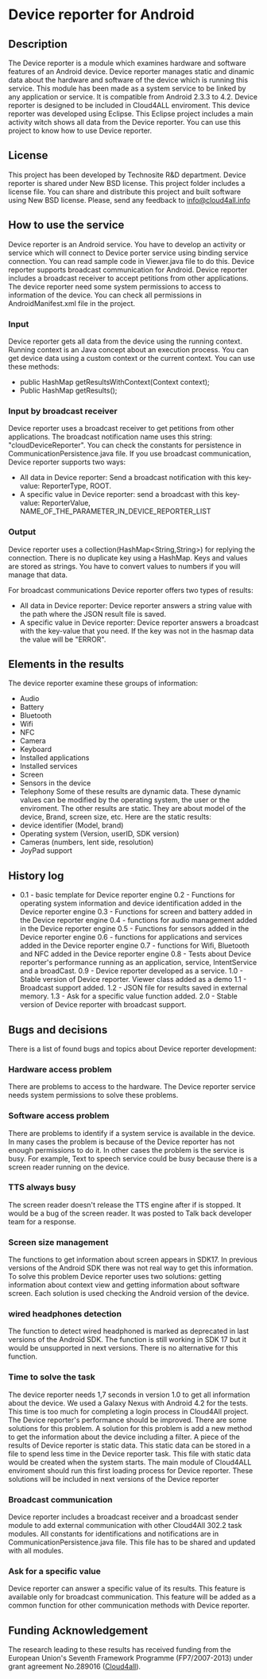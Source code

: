# Device reporter for Android

## Description
The Device reporter is a module which examines hardware and software features of an Android device.
Device reporter manages static and dinamic data about the hardware and software of the device which is running this service.
This module has been made as a system service to be linked by any application or service. It is compatible from Android 2.3.3 to 4.2.
Device reporter is designed to be included in Cloud4ALL enviroment.
This device reporter was developed using Eclipse. This Eclipse project includes a main activity witch shows all data from the Device reporter. You can use this project to know how to use Device reporter. 

## License
This project has been developed by Technosite R&D department.
Device reporter is shared under New BSD license. This project folder includes a license file.
You can share and distribute this project and built software using New BSD license.
Please, send any feedback to info@cloud4all.info

## How to use the service
Device reporter is an Android service. You have to develop an activity or service which will connect to Device porter service using binding service connection.
You can read sample code in Viewer.java file to do this.
Device reporter supports broadcast communication for Android. Device reporter includes a broadcast receiver to accept petitions from other applications.
The device reporter need some system permissions to access to information of the device.
You can check all permissions in AndroidManifest.xml file in the project.

### Input
Device reporter gets all data from the device using the running context. Running context is an Java concept about an execution process.
You can get device data using a custom context or the current context. You can use these methods:

- public HashMap getResultsWithContext(Context context);
- Public HashMap getResults();

### Input by broadcast receiver
Device reporter uses a broadcast receiver to get petitions from other applications.
The broadcast notification name uses this string: "cloudDeviceReporter".
You can check the constants for persistence in CommunicationPersistence.java file.
If you use broadcast communication, Device reporter supports two ways:
- All data in Device reporter: Send a broadcast notification with this key-value: ReporterType, ROOT.
- A specific value in Device reporter: send a broadcast with this key-value: ReporterValue, NAME_OF_THE_PARAMETER_IN_DEVICE_REPORTER_LIST

### Output
Device reporter uses a collection(HashMap<String,String>) for replying the connection.
There is no duplicate key using a HashMap. Keys and values are stored as strings. You have to convert values to numbers if you will manage that data.

For broadcast communications Device reporter offers two types of results:
- All data in Device reporter: Device reporter answers a string value with the path where the JSON result file is saved.
- A specific value in Device reporter: Device reporter answers a broadcast with the key-value that you need. If the key was not in the hasmap data the value will be "ERROR".

## Elements in the results
The device reporter examine these groups of information:
- Audio
- Battery
- Bluetooth
- Wifi
- NFC
- Camera
- Keyboard
- Installed applications 
- Installed services
- Screen
- Sensors in the device
- Telephony 
Some of these results are dynamic data. These dynamic values can be modified by the operating system, the user or the enviroment. The other results are static. They are about model of the device, Brand, screen size, etc.
Here are the static results:
- device identifier (Model, brand)
- Operating system (Version, userID, SDK version)
- Cameras (numbers, lent side, resolution)
- JoyPad support

## History log
- 0.1 - basic template for Device reporter engine
0.2 - Functions for operating system information and device identification added in the Device reporter engine
0.3 - Functions for screen and battery added in the Device reporter engine
0.4 - functions for audio management added in the Device reporter engine
0.5 - Functions for sensors added in the Device reporter engine
0.6 - functions for applications and services added in the Device reporter engine
0.7 - functions for Wifi, Bluetooth and NFC added in the Device reporter engine
0.8 - Tests about Device reporter's performance running as an application, service, IntentService and a broadCast.
0.9 - Device reporter developed as a service.
1.0 - Stable version of Device reporter. Viewer class added as a demo
1.1 - Broadcast support added.
1.2 - JSON file for results saved in external memory.
1.3 - Ask for a specific value function added.
2.0 - Stable version of Device reporter with broadcast support.

## Bugs and decisions
There is a list of found bugs and topics about Device reporter development:

### Hardware access problem
There are problems to access to the hardware. The Device reporter service needs system permissions to solve these problems.

### Software access problem
There are problems to identify if a system service is available in the device. In many cases the problem is because of the Device reporter has not enough permissions to do it.
In other cases the problem is the service is busy. For example, Text to speech service could be busy because there is a screen reader running on the device.

### TTS always busy
The screen reader doesn't release the TTS engine after if is stopped. It would be a bug of the screen reader. It was posted to Talk back developer team for a response.

### Screen size management
The functions to get information about screen appears in SDK17. In previous versions of the Android SDK there was not real way to get this information. 
To solve this problem Device reporter uses two solutions: getting information about context view and getting information about software screen. 
Each solution is used checking the Android version of the device.

### wired headphones detection
The function to detect wired headphoned is marked as deprecated in last versions of the Android SDK.
The function is still working in SDK 17 but it would be unsupported in next versions.
There is no alternative for this function.

### Time to solve the task
The device reporter needs 1,7 seconds in version 1.0 to get all information about the device. We used a Galaxy Nexus with Android 4.2 for the tests.
This time is too much for completing a login process in Cloud4All project. The Device reporter's performance should be improved.
There are some solutions for this problem.
A solution for this problem is add a new method to get the information about the device including a filter.
A piece of the results of Device reporter is static data. This static data can be stored in a file to spend less time in the Device reporter task.
This file with static data would be created when the system starts. The main module of Cloud4ALL enviroment should run this first loading process for Device reporter.
These solutions will be included in next versions of the Device reporter

### Broadcast communication
Device reporter includes a broadcast receiver and a broadcast sender module to add external communication with other Cloud4All 302.2 task modules.
All constants for identifications and notifications are in CommunicationPersistence.java file. This file has to be shared and updated with all modules.

### Ask for a specific value
Device reporter can answer a specific value of its results. This feature is available only for broadcast communication. This feature will be added as a common function for other communication methods with Device reporter.


## Funding Acknowledgement

The research leading to these results has received funding from the European
Union's Seventh Framework Programme (FP7/2007-2013) under grant agreement No.289016
([Cloud4all](http://www.cloud4all.info/)).
